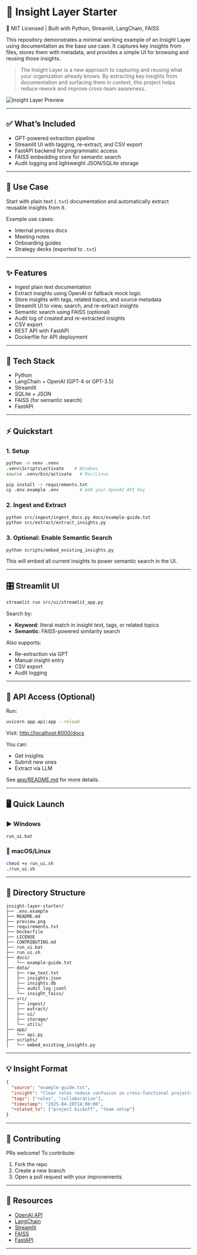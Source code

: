 # 🧠 Insight Layer Starter

📝 MIT Licensed | Built with Python, Streamlit, LangChain, FAISS

This repository demonstrates a minimal working example of an Insight Layer using documentation as the base use case. It captures key insights from files, stores them with metadata, and provides a simple UI for browsing and reusing those insights.

> The Insight Layer is a new approach to capturing and reusing what your organization already knows. By extracting key insights from documentation and surfacing them in context, this project helps reduce rework and improve cross-team awareness.

![Insight Layer Preview](preview.png)

---

## ✅ What’s Included

- GPT-powered extraction pipeline
- Streamlit UI with tagging, re-extract, and CSV export
- FastAPI backend for programmatic access
- FAISS embedding store for semantic search
- Audit logging and lightweight JSON/SQLite storage

---

## 🧠 Use Case

Start with plain text (`.txt`) documentation and automatically extract reusable insights from it.

Example use cases:
- Internal process docs
- Meeting notes
- Onboarding guides
- Strategy decks (exported to `.txt`)

---

## ✨ Features

- Ingest plain text documentation
- Extract insights using OpenAI or fallback mock logic
- Store insights with tags, related topics, and source metadata
- Streamlit UI to view, search, and re-extract insights
- Semantic search using FAISS (optional)
- Audit log of created and re-extracted insights
- CSV export
- REST API with FastAPI
- Dockerfile for API deployment

---

## 🔧 Tech Stack

- Python
- LangChain + OpenAI (GPT-4 or GPT-3.5)
- Streamlit
- SQLite + JSON
- FAISS (for semantic search)
- FastAPI

---

## ⚡ Quickstart

### 1. Setup

```bash
python -m venv .venv
.venv\Scripts\activate    # Windows
source .venv/bin/activate   # Mac/Linux

pip install -r requirements.txt
cp .env.example .env        # Add your OpenAI API key
```

### 2. Ingest and Extract

```bash
python src/ingest/ingest_docs.py docs/example-guide.txt
python src/extract/extract_insights.py
```

### 3. Optional: Enable Semantic Search

```bash
python scripts/embed_existing_insights.py
```

This will embed all current insights to power semantic search in the UI.

---

## 🎛️ Streamlit UI

```bash
streamlit run src/ui/streamlit_app.py
```

Search by:
- **Keyword**: literal match in insight text, tags, or related topics
- **Semantic**: FAISS-powered similarity search

Also supports:
- Re-extraction via GPT
- Manual insight entry
- CSV export
- Audit logging

---

## 🔌 API Access (Optional)

Run:
```bash
uvicorn app.api:app --reload
```

Visit: [http://localhost:8000/docs](http://localhost:8000/docs)

You can:
- Get insights
- Submit new ones
- Extract via LLM

See [app/README.md](app/README.md) for more details.

---

## 🖥️ Quick Launch

### ▶️ Windows

```bash
run_ui.bat
```

### 🐧 macOS/Linux

```bash
chmod +x run_ui.sh
./run_ui.sh
```

---

## 📁 Directory Structure

```
insight-layer-starter/
├── .env.example
├── README.md
├── preview.png
├── requirements.txt
├── Dockerfile
├── LICENSE
├── CONTRIBUTING.md
├── run_ui.bat
├── run_ui.sh
├── docs/
│   └── example-guide.txt
├── data/
│   ├── raw_text.txt
│   ├── insights.json
│   ├── insights.db
│   ├── audit_log.jsonl
│   └── insight_faiss/
├── src/
│   ├── ingest/
│   ├── extract/
│   ├── ui/
│   ├── storage/
│   └── utils/
├── app/
│   └── api.py
├── scripts/
│   └── embed_existing_insights.py
```

---

## 💡 Insight Format

```json
{
  "source": "example-guide.txt",
  "insight": "Clear roles reduce confusion in cross-functional projects.",
  "tags": ["roles", "collaboration"],
  "timestamp": "2025-04-20T14:00:00",
  "related_to": ["project kickoff", "team setup"]
}
```

---

## 🤝 Contributing

PRs welcome! To contribute:

1. Fork the repo
2. Create a new branch
3. Open a pull request with your improvements

---

## 🔗 Resources

- [OpenAI API](https://platform.openai.com/)
- [LangChain](https://www.langchain.com/)
- [Streamlit](https://streamlit.io/)
- [FAISS](https://github.com/facebookresearch/faiss)
- [FastAPI](https://fastapi.tiangolo.com/)

---

